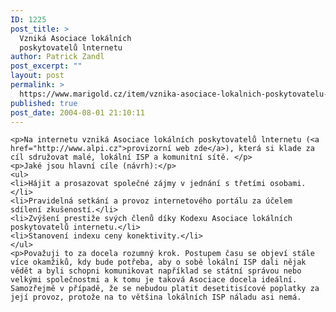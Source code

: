 ```yaml
---
ID: 1225
post_title: >
  Vzniká Asociace lokálních
  poskytovatelů lnternetu
author: Patrick Zandl
post_excerpt: ""
layout: post
permalink: >
  https://www.marigold.cz/item/vznika-asociace-lokalnich-poskytovatelu-lnternetu
published: true
post_date: 2004-08-01 21:10:11
---
```

	<p>Na internetu vzniká Asociace lokálních poskytovatelů lnternetu (<a href="http://www.alpi.cz">provizorní web zde</a>), která si klade za cíl sdružovat malé, lokální ISP a komunitní sítě. </p>
	<p>Jaké jsou hlavní cíle (návrh):</p>
	<ul>
	<li>Hájit a prosazovat společné zájmy v jednání s třetími osobami.</li>
	<li>Pravidelná setkání a provoz internetového portálu za účelem sdílení zkušeností.</li>
	<li>Zvýšení prestiže svých členů díky Kodexu Asociace lokálních poskytovatelů internetu.</li>
	<li>Stanovení indexu ceny konektivity.</li>
	</ul>
	<p>Považuji to za docela rozumný krok. Postupem času se objeví stále více okamžiků, kdy bude potřeba, aby o sobě lokální ISP dali nějak vědět a byli schopni komunikovat například se státní správou nebo velkými společnostmi a k tomu je taková Asociace docela ideální. Samozřejmě v případě, že se nebudou platit desetitisícové poplatky za její provoz, protože na to většina lokálních ISP náladu asi nemá.
</p>